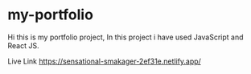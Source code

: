 # my-portfolio
Hi this is my portfolio project, In this project i have used JavaScript and React JS.

Live Link
https://sensational-smakager-2ef31e.netlify.app/

